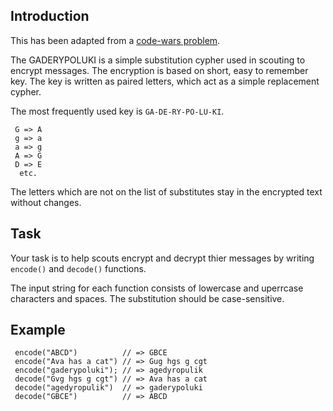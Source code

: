 ## Introduction

This has been adapted from a [code-wars problem](https://www.codewars.com/kata/592a6ad46d6c5a62b600003f).

The GADERYPOLUKI is a simple substitution cypher used in scouting to encrypt messages. The encryption is based on short, easy to remember key. The key is written as paired letters, which act as a simple replacement cypher.

The most frequently used key is `GA-DE-RY-PO-LU-KI`.

```
 G => A
 g => a
 a => g
 A => G
 D => E
  etc.
```

The letters which are not on the list of substitutes stay in the encrypted text without changes.

## Task

Your task is to help scouts encrypt and decrypt thier messages by writing `encode()` and `decode()` functions.

The input string for each function consists of lowercase and uperrcase characters and spaces. The substitution should be case-sensitive.

## Example
```
 encode("ABCD")          // => GBCE 
 encode("Ava has a cat") // => Gug hgs g cgt 
 encode("gaderypoluki"); // => agedyropulik
 decode("Gvg hgs g cgt") // => Ava has a cat 
 decode("agedyropulik")  // => gaderypoluki
 decode("GBCE")          // => ABCD
```
